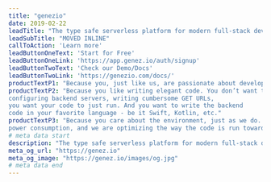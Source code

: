 ```yaml
---
title: "genezio" 
date: 2019-02-22
leadTitle: "The type safe serverless platform for modern full-stack developers Everything you need to build apps that scale up to millions of users."
leadSubTitle: "MOVED INLINE"
callToAction: 'Learn more'
leadButtonOneText: 'Start for Free'
leadButtonOneLink: 'https://app.genez.io/auth/signup'
leadButtonTwoText: 'Check our Demo/Docs'
leadButtonTwoLink: 'https://genezio.com/docs/'
productTextP1: "Because you, just like us, are passionate about developing new apps, new features. You want to bring them to your users as fast as possible. You want to focus on your code, develop, debug, release and iterate fast."
productTextP2: "Because you like writing elegant code. You don’t want to lose time 
configuring backend servers, writing cumbersome GET URLs, 
you want your code to just run. And you want to write the backend 
code in your favorite language - be it Swift, Kotlin, etc."
productTextP3: "Because you care about the environment, just as we do.  We are passionate about 
power consumption, and we are optimizing the way the code is run towards our goal of zero overhead, fastest cold start delay, best CPU and memory resource allocation."
# meta data start
description: "The type safe serverless platform for modern full-stack developers Everything you need to build apps that scale up to millions of users."
meta_og_url: "https://genez.io"
meta_og_image: "https://genez.io/images/og.jpg"
# meta data end
---
```


